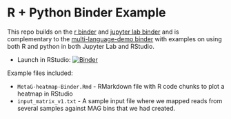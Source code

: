 # R + Python Binder Example

This repo builds on the [r binder](https://github.com/binder-examples/r) and [jupyter lab binder](https://github.com/binder-examples/jupyterlab) and is complementary to the [multi-language-demo binder](https://github.com/binder-examples/multi-language-demo) with examples on using both R and python in both Jupyter Lab and RStudio.

 - Launch in RStudio: [![Binder](https://mybinder.org/badge_logo.svg)](https://mybinder.org/v2/gh/megaptera-helvetiae/MetaG-heat-Binder/master?urlpath=https%3A%2F%2Fgithub.com%2Fmegaptera-helvetiae%2FMetaG-heat-Binder%2Fblob%2Fmaster%2FMetaG-heatmap-Binder.Rmd)

Example files included:

 - `MetaG-heatmap-Binder.Rmd` - RMarkdown file with R code chunks to plot a heatmap in RStudio
 - `input_matrix_v1.txt` - A sample input file where we mapped reads from several samples against MAG bins that we had created.
